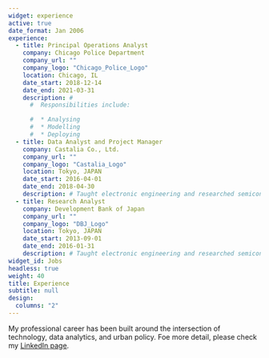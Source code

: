 ```yaml
---
widget: experience
active: true
date_format: Jan 2006
experience:
  - title: Principal Operations Analyst
    company: Chicago Police Department
    company_url: ""
    company_logo: "Chicago_Police_Logo"
    location: Chicago, IL
    date_start: 2018-12-14
    date_end: 2021-03-31
    description: #
      #  Responsibilities include:

      #  * Analysing
      #  * Modelling
      #  * Deploying
  - title: Data Analyst and Project Manager
    company: Castalia Co., Ltd.
    company_url: ""
    company_logo: "Castalia_Logo"
    location: Tokyo, JAPAN
    date_start: 2016-04-01
    date_end: 2018-04-30
    description: # Taught electronic engineering and researched semiconductor physics.
  - title: Research Analyst
    company: Development Bank of Japan
    company_url: ""
    company_logo: "DBJ_Logo"
    location: Tokyo, JAPAN
    date_start: 2013-09-01
    date_end: 2016-01-31
    description: # Taught electronic engineering and researched semiconductor physics.
widget_id: Jobs
headless: true
weight: 40
title: Experience
subtitle: null
design:
  columns: "2"
---
```

My professional career has been built around the intersection of technology, data analytics, and urban policy. Foe more detail, please check my [LinkedIn page](https://www.linkedin.com/in/takasuzuki/).
